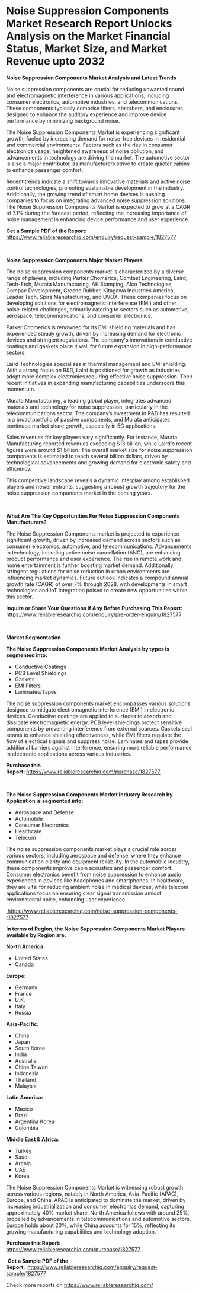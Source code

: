 <p><h1>Noise Suppression Components Market Research Report Unlocks Analysis on the Market Financial Status, Market Size, and Market Revenue upto 2032</h1></p><p><strong>Noise Suppression Components Market Analysis and Latest Trends</strong></p>
<p><p>Noise suppression components are crucial for reducing unwanted sound and electromagnetic interference in various applications, including consumer electronics, automotive industries, and telecommunications. These components typically comprise filters, absorbers, and enclosures designed to enhance the auditory experience and improve device performance by minimizing background noise.</p><p>The Noise Suppression Components Market is experiencing significant growth, fueled by increasing demand for noise-free devices in residential and commercial environments. Factors such as the rise in consumer electronics usage, heightened awareness of noise pollution, and advancements in technology are driving the market. The automotive sector is also a major contributor, as manufacturers strive to create quieter cabins to enhance passenger comfort.</p><p>Recent trends indicate a shift towards innovative materials and active noise control technologies, promoting sustainable development in the industry. Additionally, the growing trend of smart home devices is pushing companies to focus on integrating advanced noise suppression solutions. The Noise Suppression Components Market is expected to grow at a CAGR of 7.1% during the forecast period, reflecting the increasing importance of noise management in enhancing device performance and user experience.</p></p>
<p><strong>Get a Sample PDF of the Report:&nbsp;</strong> <a href="https://www.reliableresearchiq.com/enquiry/request-sample/1827577?utm_campaign=3384&utm_medium=2&utm_source=Github&utm_content=ia&utm_term=12042025&utm_id=noise-suppression-components">https://www.reliableresearchiq.com/enquiry/request-sample/1827577</a></p>
<p>&nbsp;</p>
<p><strong>Noise Suppression Components Major Market Players</strong></p>
<p><p>The noise suppression components market is characterized by a diverse range of players, including Parker Chomerics, Comtest Engineering, Laird, Tech-Etch, Murata Manufacturing, AK Stamping, Alco Technologies, Compac Development, Greene Rubber, Kitagawa Industries America, Leader Tech, Spira Manufacturing, and UVOX. These companies focus on developing solutions for electromagnetic interference (EMI) and other noise-related challenges, primarily catering to sectors such as automotive, aerospace, telecommunications, and consumer electronics.</p><p>Parker Chomerics is renowned for its EMI shielding materials and has experienced steady growth, driven by increasing demand for electronic devices and stringent regulations. The company's innovations in conductive coatings and gaskets place it well for future expansion in high-performance sectors.</p><p>Laird Technologies specializes in thermal management and EMI shielding. With a strong focus on R&D, Laird is positioned for growth as industries adopt more complex electronics requiring effective noise suppression. Their recent initiatives in expanding manufacturing capabilities underscore this momentum.</p><p>Murata Manufacturing, a leading global player, integrates advanced materials and technology for noise suppression, particularly in the telecommunications sector. The company’s investment in R&D has resulted in a broad portfolio of passive components, and Murata anticipates continued market share growth, especially in 5G applications.</p><p>Sales revenues for key players vary significantly. For instance, Murata Manufacturing reported revenues exceeding $13 billion, while Laird's recent figures were around $1 billion. The overall market size for noise suppression components is estimated to reach several billion dollars, driven by technological advancements and growing demand for electronic safety and efficiency. </p><p>This competitive landscape reveals a dynamic interplay among established players and newer entrants, suggesting a robust growth trajectory for the noise suppression components market in the coming years.</p></p>
<p>&nbsp;</p>
<p><strong>What Are The Key Opportunities For Noise Suppression Components Manufacturers?</strong></p>
<p><p>The Noise Suppression Components market is projected to experience significant growth, driven by increased demand across sectors such as consumer electronics, automotive, and telecommunications. Advancements in technology, including active noise cancellation (ANC), are enhancing product performance and user experience. The rise in remote work and home entertainment is further boosting market demand. Additionally, stringent regulations for noise reduction in urban environments are influencing market dynamics. Future outlook indicates a compound annual growth rate (CAGR) of over 7% through 2028, with developments in smart technologies and IoT integration poised to create new opportunities within this sector.</p></p>
<p><strong>Inquire or Share Your Questions If Any Before Purchasing This Report:</strong> <a href="https://www.reliableresearchiq.com/enquiry/pre-order-enquiry/1827577?utm_campaign=3384&utm_medium=2&utm_source=Github&utm_content=ia&utm_term=12042025&utm_id=noise-suppression-components">https://www.reliableresearchiq.com/enquiry/pre-order-enquiry/1827577</a></p>
<p>&nbsp;</p>
<p><strong>Market Segmentation</strong></p>
<p><strong>The Noise Suppression Components Market Analysis by types is segmented into:</strong></p>
<p><ul><li>Conductive Coatings</li><li>PCB Level Shieldings</li><li>Gaskets</li><li>EMI Filters</li><li>Laminates/Tapes</li></ul></p>
<p><p>The noise suppression components market encompasses various solutions designed to mitigate electromagnetic interference (EMI) in electronic devices. Conductive coatings are applied to surfaces to absorb and dissipate electromagnetic energy. PCB level shieldings protect sensitive components by preventing interference from external sources. Gaskets seal seams to enhance shielding effectiveness, while EMI filters regulate the flow of electrical signals and suppress noise. Laminates and tapes provide additional barriers against interference, ensuring more reliable performance in electronic applications across various industries.</p></p>
<p><strong>Purchase this Report:&nbsp;</strong><a href="https://www.reliableresearchiq.com/purchase/1827577?utm_campaign=3384&utm_medium=2&utm_source=Github&utm_content=ia&utm_term=12042025&utm_id=noise-suppression-components">https://www.reliableresearchiq.com/purchase/1827577</a></p>
<p>&nbsp;</p>
<p><strong>The Noise Suppression Components Market Industry Research by Application is segmented into:</strong></p>
<p><ul><li>Aerospace and Defense</li><li>Automobile</li><li>Consumer Electronics</li><li>Healthcare</li><li>Telecom</li></ul></p>
<p><p>The noise suppression components market plays a crucial role across various sectors, including aerospace and defense, where they enhance communication clarity and equipment reliability. In the automobile industry, these components improve cabin acoustics and passenger comfort. Consumer electronics benefit from noise suppression to enhance audio experiences in devices like headphones and smartphones. In healthcare, they are vital for reducing ambient noise in medical devices, while telecom applications focus on ensuring clear signal transmission amidst environmental noise, enhancing user experience.</p></p>
<p><a href="https://www.reliableresearchiq.com/noise-suppression-components-r1827577?utm_campaign=3384&utm_medium=2&utm_source=Github&utm_content=ia&utm_term=12042025&utm_id=noise-suppression-components">&nbsp;https://www.reliableresearchiq.com/noise-suppression-components-r1827577</a></p>
<p><strong>In terms of Region, the Noise Suppression Components Market Players available by Region are:</strong></p>
<p>
    <p> <strong> North America: </strong>
        <ul>
            <li>United States</li>
            <li>Canada</li>
        </ul>
        </p> 
    <p> <strong> Europe: </strong>
        <ul>
            <li>Germany</li>
            <li>France</li>
            <li>U.K.</li>
            <li>Italy</li>
            <li>Russia</li>
        </ul>
        </p> 
    <p> <strong> Asia-Pacific: </strong>
        <ul>
            <li>China</li>
            <li>Japan</li>
            <li>South Korea</li>
            <li>India</li>
            <li>Australia</li>
            <li>China Taiwan</li>
            <li>Indonesia</li>
            <li>Thailand</li>
            <li>Malaysia</li>
        </ul>
        </p> 
    <p> <strong> Latin America: </strong>
        <ul>
            <li>Mexico</li>
            <li>Brazil</li>
            <li>Argentina Korea</li>
            <li>Colombia</li>
        </ul>
        </p> 
    <p> <strong> Middle East & Africa: </strong>
        <ul>
            <li>Turkey</li>
            <li>Saudi</li>
            <li>Arabia</li>
            <li>UAE</li>
            <li>Korea</li>
        </ul>
    </p>
    </p>
<p><p>The Noise Suppression Components Market is witnessing robust growth across various regions, notably in North America, Asia-Pacific (APAC), Europe, and China. APAC is anticipated to dominate the market, driven by increasing industrialization and consumer electronics demand, capturing approximately 40% market share. North America follows with around 25%, propelled by advancements in telecommunications and automotive sectors. Europe holds about 20%, while China accounts for 15%, reflecting its growing manufacturing capabilities and technology adoption.</p></p>
<p><strong>Purchase this Report: </strong><a href="https://www.reliableresearchiq.com/purchase/1827577?utm_campaign=3384&utm_medium=2&utm_source=Github&utm_content=ia&utm_term=12042025&utm_id=noise-suppression-components">https://www.reliableresearchiq.com/purchase/1827577</a></p>
<p>&nbsp;<strong>Get a Sample PDF of the Report:&nbsp;&nbsp;</strong><a href="https://www.reliableresearchiq.com/enquiry/request-sample/1827577?utm_campaign=3384&utm_medium=2&utm_source=Github&utm_content=ia&utm_term=12042025&utm_id=noise-suppression-components">https://www.reliableresearchiq.com/enquiry/request-sample/1827577</a></p>
<p><strong></strong></p>
<p>Check more reports on <a href="https://www.reliableresearchiq.com/?utm_campaign=3384&utm_medium=2&utm_source=Github&utm_content=ia&utm_term=12042025&utm_id=noise-suppression-components">https://www.reliableresearchiq.com/</a></p>